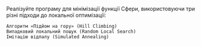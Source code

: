 Реалізуйте програму для мінімізації функції Сфери​, використовуючи три різні підходи до локальної оптимізації:

    Алгоритм «Підйом на гору» (Hill Climbing)
    Випадковий локальний пошук (Random Local Search)
    Імітацію відпалу (Simulated Annealing)
